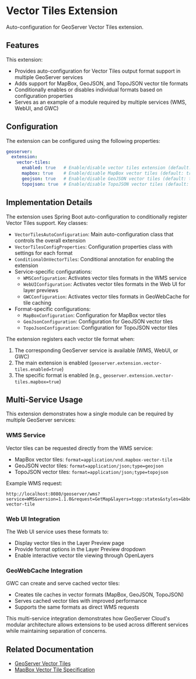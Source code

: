 # Vector Tiles Extension

Auto-configuration for GeoServer Vector Tiles extension.

## Features

This extension:
- Provides auto-configuration for Vector Tiles output format support in multiple GeoServer services
- Adds support for MapBox, GeoJSON, and TopoJSON vector tile formats
- Conditionally enables or disables individual formats based on configuration properties
- Serves as an example of a module required by multiple services (WMS, WebUI, and GWC)

## Configuration

The extension can be configured using the following properties:

```yaml
geoserver:
  extension:
    vector-tiles:
      enabled: true   # Enable/disable vector tiles extension (default: true)
      mapbox: true    # Enable/disable MapBox vector tiles (default: true)
      geojson: true   # Enable/disable GeoJSON vector tiles (default: true)
      topojson: true  # Enable/disable TopoJSON vector tiles (default: true)
```

## Implementation Details

The extension uses Spring Boot auto-configuration to conditionally register Vector Tiles support. Key classes:

- `VectorTilesAutoConfiguration`: Main auto-configuration class that controls the overall extension
- `VectorTilesConfigProperties`: Configuration properties class with settings for each format
- `ConditionalOnVectorTiles`: Conditional annotation for enabling the extension
- Service-specific configurations:
  - `WMSConfiguration`: Activates vector tiles formats in the WMS service
  - `WebUIConfiguration`: Activates vector tiles formats in the Web UI for layer previews
  - `GWCConfiguration`: Activates vector tiles formats in GeoWebCache for tile caching
- Format-specific configurations:
  - `MapBoxConfiguration`: Configuration for MapBox vector tiles
  - `GeoJsonConfiguration`: Configuration for GeoJSON vector tiles
  - `TopoJsonConfiguration`: Configuration for TopoJSON vector tiles

The extension registers each vector tile format when:
1. The corresponding GeoServer service is available (WMS, WebUI, or GWC)
2. The main extension is enabled (`geoserver.extension.vector-tiles.enabled=true`)
3. The specific format is enabled (e.g., `geoserver.extension.vector-tiles.mapbox=true`)

## Multi-Service Usage

This extension demonstrates how a single module can be required by multiple GeoServer services:

### WMS Service
Vector tiles can be requested directly from the WMS service:
- MapBox vector tiles: `format=application/vnd.mapbox-vector-tile`
- GeoJSON vector tiles: `format=application/json;type=geojson`
- TopoJSON vector tiles: `format=application/json;type=topojson`

Example WMS request:
```
http://localhost:8080/geoserver/wms?service=WMS&version=1.1.0&request=GetMap&layers=topp:states&styles=&bbox=-124.731,24.955,-66.97,49.371&width=780&height=330&srs=EPSG:4326&format=application/vnd.mapbox-vector-tile
```

### Web UI Integration
The Web UI service uses these formats to:
- Display vector tiles in the Layer Preview page
- Provide format options in the Layer Preview dropdown
- Enable interactive vector tile viewing through OpenLayers

### GeoWebCache Integration
GWC can create and serve cached vector tiles:
- Creates tile caches in vector formats (MapBox, GeoJSON, TopoJSON)
- Serves cached vector tiles with improved performance
- Supports the same formats as direct WMS requests

This multi-service integration demonstrates how GeoServer Cloud's modular architecture allows extensions to be used across different services while maintaining separation of concerns.

## Related Documentation

- [GeoServer Vector Tiles](https://docs.geoserver.org/latest/en/user/extensions/vectortiles/index.html)
- [MapBox Vector Tile Specification](https://github.com/mapbox/vector-tile-spec)